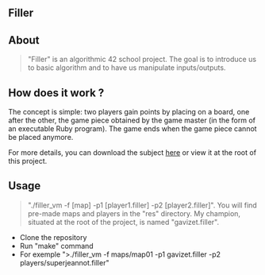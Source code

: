 Filler
-----

About
-----

>"Filler" is an algorithmic 42 school project. The goal is to introduce us to basic algorithm and to have us manipulate
inputs/outputs.

How does it work ?
-----

The concept is simple: two players gain points by placing on a board, one after the other,
the game piece obtained by the game master (in the form of an executable Ruby program).
The game ends when the game piece cannot be placed anymore.

For more details, you can download the subject [here](https://raw.githubusercontent.com/gavizet/filler/master/subject.pdf) or view it at the root of this project.

Usage
-----

>"./filler_vm -f [map] -p1 [player1.filler] -p2 [player2.filler]". You will find pre-made maps and players in the "res" directory. My champion, situated at the root of the project, is named "gavizet.filler".

* Clone the repository
* Run "make" command
* For exemple ">./filler_vm -f maps/map01 -p1 gavizet.filler -p2 players/superjeannot.filler"
